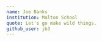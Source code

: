 ```yaml
---
name: Joe Banks
institution: Malton School
quote: Let's go make wild things.
github_user: jb3
---
```


